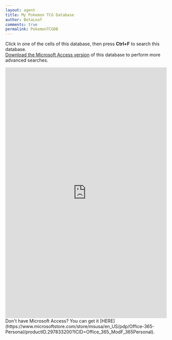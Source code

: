 ```yaml
---
layout: agent
title: My Pokemon TCG Database
author: BetaLeaf
comments: true
permalink: PokemonTCGDB
---
```

Click in one of the cells of this database, then press **Ctrl+F** to search this database.  
[Download the Microsoft Access version](https://onedrive.live.com/redir.aspx?cid=ac6d5603e28a7989&resid=AC6D5603E28A7989!581818&parId=AC6D5603E28A7989!465971&authkey=!AIupXogtM4yk59A) of this database to perform more advanced searches.
<iframe width="100%" height="780" frameborder="0" scrolling="yes" src="https://onedrive.live.com/embed?cid=AC6D5603E28A7989&resid=AC6D5603E28A7989%21581817&authkey=ADYrY7Ny4v-eXLY&em=2&wdHideGridlines=True&wdHideHeaders=True&wdDownloadButton=True"></iframe>
Don't have Microsoft Access? You can get it [HERE](https://www.microsoftstore.com/store/msusa/en_US/pdp/Office-365-Personal/productID.297833200?ICID=Office_365_ModF_365Personal).
